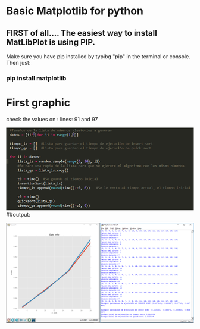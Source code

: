 # Basic Matplotlib for python

## FIRST of all.... The easiest way to install MatLibPlot is using PIP.

Make sure you have pip installed by typibg "pip" in the terminal or console. Then just: 

### pip install matplotlib 



# First graphic 
check the values on : lines: 91 and 97

![alt text](py11.PNG "Title")
##output:

![alt text](py1.PNG "Title")

